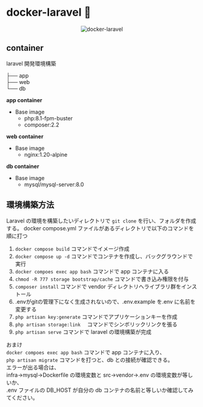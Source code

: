 # docker-laravel 🐳

<p align="center">
    <img src="https://user-images.githubusercontent.com/35098175/145682384-0f531ede-96e0-44c3-a35e-32494bd9af42.png" alt="docker-laravel">
</p>

<!-- ###ディレクトリ
.
├── infra
│ └── php
│ | ├── Dockerfile
│ | └── php.ini # PHP の設定ファイル
│ └── nginx
│ | └── default.conf # nginx の設定ファイル
| |
│ └── mysql
│ ├── Dockerfile
│ └── my.cnf # MySQL の設定ファイル
├── src # Laravel をインストールするディレクトリ
└── docker-compose.yml
└── README.md -->

## container
laravel 開発環境構築

├── app<br>
├── web<br>
└── db<br>


**app container**<br>
- Base image<br>
    - php:8.1-fpm-buster<br>
    - composer:2.2

**web container**<br>
- Base image<br>
    - nginx:1.20-alpine

**db container**<br>
- Base image<br>
    - mysql/mysql-server:8.0


## 環境構築方法
Laravel の環境を構築したいディレクトリで `git clone` を行い、フォルダを作成する。
docker compose.yml ファイルがあるディレクトリで以下のコマンドを順に打つ

1. `docker compose build` コマンドでイメージ作成
2. `docker compose up -d` コマンドでコンテナを作成し、バックグラウンドで実行
3. `docker compoes exec app bash` コマンドで app コンテナに入る
4. `chmod -R 777 storage bootstrap/cache` コマンドで書き込み権限を付与
5. `composer install` コマンドで vendor ディレクトリへライブラリ群をインストール
6. .envがgitの管理下になく生成されないので、.env.example を.env に名前を変更する
7. `php artisan key:generate` コマンドでアプリケーションキーを作成
8. `php artisan storage:link` 　コマンドでシンボリックリンクを張る
9. `php artisan serve` コマンドで laravel の環境構築が完成

おまけ  
`docker compoes exec app bash` コマンドで app コンテナに入り、  
`php artisan migrate` コマンドを打つと、db との接続が確認できる。  
エラーが出る場合は、  
infra→mysql→Dockerfile の環境変数と src→vendor→.env の環境変数が等しいか、  
.env ファイルの DB_HOST が自分の db コンテナの名前と等しいか確認してみてください。
